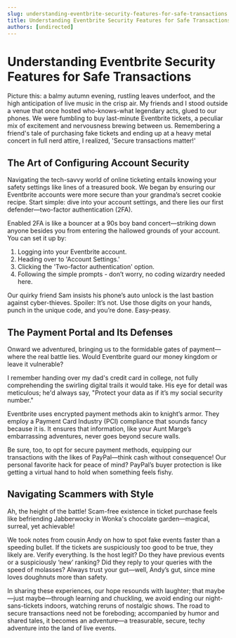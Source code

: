 ```yaml
---
slug: understanding-eventbrite-security-features-for-safe-transactions
title: Understanding Eventbrite Security Features for Safe Transactions
authors: [undirected]
---
```


# Understanding Eventbrite Security Features for Safe Transactions

Picture this: a balmy autumn evening, rustling leaves underfoot, and the high anticipation of live music in the crisp air. My friends and I stood outside a venue that once hosted who-knows-what legendary acts, glued to our phones. We were fumbling to buy last-minute Eventbrite tickets, a peculiar mix of excitement and nervousness brewing between us. Remembering a friend's tale of purchasing fake tickets and ending up at a heavy metal concert in full nerd attire, I realized, 'Secure transactions matter!'

## The Art of Configuring Account Security

Navigating the tech-savvy world of online ticketing entails knowing your safety settings like lines of a treasured book. We began by ensuring our Eventbrite accounts were more secure than your grandma’s secret cookie recipe. Start simple: dive into your account settings, and there lies our first defender—two-factor authentication (2FA).

Enabled 2FA is like a bouncer at a 90s boy band concert—striking down anyone besides you from entering the hallowed grounds of your account. You can set it up by:
1. Logging into your Eventbrite account.
2. Heading over to 'Account Settings.'
3. Clicking the 'Two-factor authentication' option.
4. Following the simple prompts - don’t worry, no coding wizardry needed here.

Our quirky friend Sam insists his phone’s auto unlock is the last bastion against cyber-thieves. Spoiler: It’s not. Use those digits on your hands, punch in the unique code, and you’re done. Easy-peasy.

## The Payment Portal and Its Defenses

Onward we adventured, bringing us to the formidable gates of payment—where the real battle lies. Would Eventbrite guard our money kingdom or leave it vulnerable? 

I remember handing over my dad's credit card in college, not fully comprehending the swirling digital trails it would take. His eye for detail was meticulous; he'd always say, "Protect your data as if it’s my social security number."

Eventbrite uses encrypted payment methods akin to knight’s armor. They employ a Payment Card Industry (PCI) compliance that sounds fancy because it is. It ensures that information, like your Aunt Marge’s embarrassing adventures, never goes beyond secure walls.

Be sure, too, to opt for secure payment methods, equipping our transactions with the likes of PayPal—think cash without consequence! Our personal favorite hack for peace of mind? PayPal’s buyer protection is like getting a virtual hand to hold when something feels fishy.

## Navigating Scammers with Style

Ah, the height of the battle! Scam-free existence in ticket purchase feels like befriending Jabberwocky in Wonka's chocolate garden—magical, surreal, yet achievable! 

We took notes from cousin Andy on how to spot fake events faster than a speeding bullet. If the tickets are suspiciously too good to be true, they likely are. Verify everything. Is the host legit? Do they have previous events or a suspiciously ‘new’ ranking? Did they reply to your queries with the speed of molasses? Always trust your gut—well, Andy’s gut, since mine loves doughnuts more than safety.

In sharing these experiences, our hope resounds with laughter; that maybe—just maybe—through learning and chuckling, we avoid ending our night-sans-tickets indoors, watching reruns of nostalgic shows. The road to secure transactions need not be foreboding; accompanied by humor and shared tales, it becomes an adventure—a treasurable, secure, techy adventure into the land of live events. 